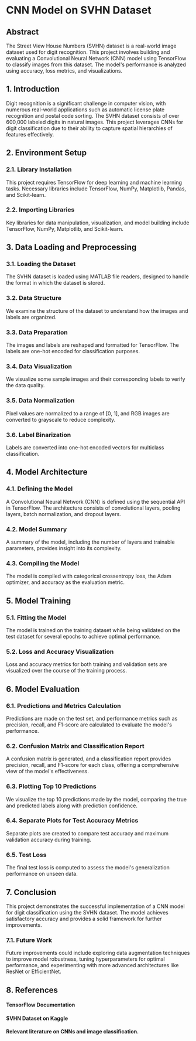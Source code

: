 # CNN Model on SVHN Dataset

## Abstract
The Street View House Numbers (SVHN) dataset is a real-world image dataset used for digit recognition. This project involves building and evaluating a Convolutional Neural Network (CNN) model using TensorFlow to classify images from this dataset. The model's performance is analyzed using accuracy, loss metrics, and visualizations.

## 1. Introduction
Digit recognition is a significant challenge in computer vision, with numerous real-world applications such as automatic license plate recognition and postal code sorting. The SVHN dataset consists of over 600,000 labeled digits in natural images. This project leverages CNNs for digit classification due to their ability to capture spatial hierarchies of features effectively.

## 2. Environment Setup
### 2.1. Library Installation
This project requires TensorFlow for deep learning and machine learning tasks. Necessary libraries include TensorFlow, NumPy, Matplotlib, Pandas, and Scikit-learn.

### 2.2. Importing Libraries
Key libraries for data manipulation, visualization, and model building include TensorFlow, NumPy, Matplotlib, and Scikit-learn.

## 3. Data Loading and Preprocessing
### 3.1. Loading the Dataset
The SVHN dataset is loaded using MATLAB file readers, designed to handle the format in which the dataset is stored.

### 3.2. Data Structure
We examine the structure of the dataset to understand how the images and labels are organized.

### 3.3. Data Preparation
The images and labels are reshaped and formatted for TensorFlow. The labels are one-hot encoded for classification purposes.

### 3.4. Data Visualization
We visualize some sample images and their corresponding labels to verify the data quality.

### 3.5. Data Normalization
Pixel values are normalized to a range of [0, 1], and RGB images are converted to grayscale to reduce complexity.

### 3.6. Label Binarization
Labels are converted into one-hot encoded vectors for multiclass classification.

## 4. Model Architecture
### 4.1. Defining the Model
A Convolutional Neural Network (CNN) is defined using the sequential API in TensorFlow. The architecture consists of convolutional layers, pooling layers, batch normalization, and dropout layers.

### 4.2. Model Summary
A summary of the model, including the number of layers and trainable parameters, provides insight into its complexity.

### 4.3. Compiling the Model
The model is compiled with categorical crossentropy loss, the Adam optimizer, and accuracy as the evaluation metric.

## 5. Model Training
### 5.1. Fitting the Model
The model is trained on the training dataset while being validated on the test dataset for several epochs to achieve optimal performance.

### 5.2. Loss and Accuracy Visualization
Loss and accuracy metrics for both training and validation sets are visualized over the course of the training process.

## 6. Model Evaluation
### 6.1. Predictions and Metrics Calculation
Predictions are made on the test set, and performance metrics such as precision, recall, and F1-score are calculated to evaluate the model's performance.

### 6.2. Confusion Matrix and Classification Report
A confusion matrix is generated, and a classification report provides precision, recall, and F1-score for each class, offering a comprehensive view of the model's effectiveness.

### 6.3. Plotting Top 10 Predictions
We visualize the top 10 predictions made by the model, comparing the true and predicted labels along with prediction confidence.

### 6.4. Separate Plots for Test Accuracy Metrics
Separate plots are created to compare test accuracy and maximum validation accuracy during training.

### 6.5. Test Loss
The final test loss is computed to assess the model's generalization performance on unseen data.

## 7. Conclusion
This project demonstrates the successful implementation of a CNN model for digit classification using the SVHN dataset. The model achieves satisfactory accuracy and provides a solid framework for further improvements.

### 7.1. Future Work
Future improvements could include exploring data augmentation techniques to improve model robustness, tuning hyperparameters for optimal performance, and experimenting with more advanced architectures like ResNet or EfficientNet.

## 8. References
#### TensorFlow Documentation
#### SVHN Dataset on Kaggle
#### Relevant literature on CNNs and image classification.
